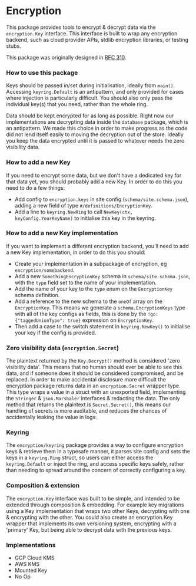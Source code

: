# Encryption

This package provides tools to encrypt & decrypt data via the `encryption.Key` interface. This interface is built to wrap any encryption backend, such as cloud provider APIs, stdlib encryption libraries, or testing stubs.

This package was originally designed in [RFC 310](https://docs.google.com/document/d/1ZlQzlTRtrQbx3yi2cqmSjyq3ddcp2eKnhqekLOvzm_w/edit#).

### How to use this package

Keys should be passed in/set during initialisation, ideally from `main()`. Accessing `keyring.Default` is an antipattern, and only provided for cases where injection is particularly difficult. You should also only pass the individual key(s) that you need, rather than the whole ring.

Data should be kept encrypted for as long as possible. Right now our implementations are decrypting data inside the `database` package, which is an antipattern. We made this choice in order to make progress as the code did not lend itself easily to moving the decryption out of the store. Ideally you keep the data encrypted until it is passed to whatever needs the zero visibility data.

### How to add a new Key

If you need to encrypt some data, but we don't have a dedicated key for that data yet, you should probably add a new Key. In order to do this you need to do a few things:

- Add config to `encryption.keys` in site config (`schema/site.schema.json`), adding a new field of type `#/definitions/EncryptionKey`.
- Add a line to `keyring.NewRing` to call `NewKey(ctx, keyConfig.YourKeyName)` to initialise this key in the keyring.

### How to add a new Key implementation

If you want to implement a different encryption backend, you'll need to add a new Key implementation, in order to do this you should:

- Create your implementation in a subpackage of encryption, eg `encryption/somebackend`.
- Add a new `SomethingEncryptionKey` schema in `schema/site.schema.json`, with the `type` field set to the name of your implementation.
- Add the name of your key to the `type` enum on the `EncryptionKey` schema definition.
- Add a reference to the new schema to the `oneOf` array on the `EncryptionKey`. This means we generate a `schema.EncryptionKeys` type with all of the key configs as fields, this is done by the `!go: {"taggedUnionType": true}` expression on `EncryptionKey`.
- Then add a case to the switch statement in `keyring.NewKey()` to initialise your key if the config is provided.

### Zero visibility data (`encryption.Secret`)

The plaintext returned by the `Key.Decrypt()` method is considered 'zero visibility data'. This means that no human should ever be able to see this data, and if someone does it should be considered compromised, and be replaced. In order to make accidental disclosure more difficult the encryption package returns data in an `encryption.Secret` wrapper type. This type wraps a value in a struct with an unexported field, implementing the `Stringer` & `json.Marshaler` interfaces & redacting the data. The only method that returns the plaintext is `Secret.Secret()`, this means our handling of secrets is more auditable, and reduces the chances of accidentally leaking the value in logs.

### Keyring

The `encryption/keyring` package provides a way to configure encryption keys & retrieve them in a typesafe manner, it parses site config and sets the keys in a `keyring.Ring` struct, so users can either access the `keyring.Default` or inject the ring, and access specific keys safely, rather than needing to spread around the concern of correctly configuring a key.

### Composition & extension

The `encryption.Key` interface was built to be simple, and intended to be extended through composition & embedding. For example key migrations using a Key implementation that wraps two other Keys, decrypting with one & encrypting with the other. You could also create an encryption.Key wrapper that implements its own versioning system, encrypting with a 'primary' Key, but being able to decrypt data with the previous keys.

### Implementations

- GCP Cloud KMS
- AWS KMS
- Mounted Key
- No Op
